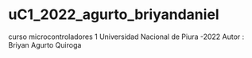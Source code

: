 # uC1_2022_agurto_briyandaniel
curso microcontroladores 1 
Universidad Nacional de Piura -2022
Autor : Briyan Agurto Quiroga
